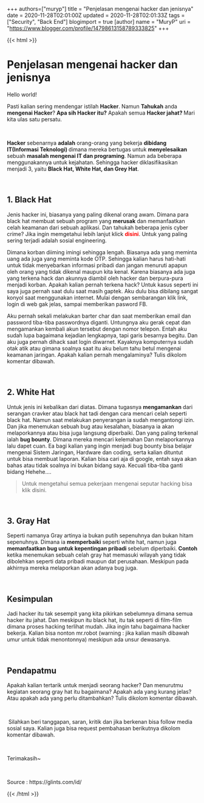 +++
 authors=["muryp"] 
title = "Penjelasan mengenai hacker dan jenisnya"
date = 2020-11-28T02:01:00Z
updated = 2020-11-28T02:01:33Z
tags = ["Security", "Back End"]
blogimport = true 
[author]
	name = "MuryP"
	uri = "https://www.blogger.com/profile/14798613158789333825"
+++

 {{< html >}} 
<h1 style="text-align: left;">Penjelasan mengenai hacker dan jenisnya</h1><p>Hello world!</p><p>Pasti kalian sering mendengar istilah <b>Hacker</b>. Namun <b>Tahukah</b> anda <b>mengenai Hacker</b>? <b>Apa sih Hacker itu?</b> Apakah semua <b>Hacker jahat? </b>Mari kita ulas satu persatu.</p><p><br /></p><p><b>Hacker</b> sebenarnya <b>adalah</b> orang-orang yang bekerja <b>dibidang IT(Informasi Teknologi) </b>dimana mereka bertugas untuk <b>menyelesaikan</b> sebuah <b>masalah mengenai IT dan programing</b>. Namun ada beberapa menggunakannya untuk kejahatan. Sehingga hacker diklasifikasikan menjadi 3, yaitu <b>Black Hat, White Hat, dan Grey Hat</b>.</p><p><br /></p><h2 style="text-align: left;">1. Black Hat</h2><p>Jenis hacker ini, biasanya yang paling dikenal orang awam. Dimana para black hat membuat sebuah program yang <b>merusak</b> dan memanfaatkan celah keamanan dari sebuah aplikasi. Dan tahukah beberapa jenis cyber crime? Jika ingin memgetahui lebih lanjut klick <span style="color: red;"><span style="background-color: white;"><b>disini</b></span></span>. Untuk yang paling sering terjadi adalah sosial engineering.&nbsp;</p><p>Dimana korban diiming imingi sehingga lengah. Biasanya ada yang meminta uang ada juga yang meminta kode OTP. Sehingga kalian harus hati-hati untuk tidak menyebarkan informasi pribadi dan jangan menuruti apapun oleh orang yang tidak dikenal maupun kita kenal. Karena biasanya ada juga yang terkena hack dan akunnya diambil oleh hacker dan berpura-pura menjadi korban. Apakah kalian pernah terkena hack? Untuk kasus seperti ini saya juga pernah saat dulu saat masih gaptek. Aku dulu bisa dibilang sangat konyol saat menggunakan internet. Mulai dengan sembarangan klik link, login di web gak jelas, sampai memberikan pasword FB.&nbsp;</p><p>Aku pernah sekali melakukan barter char dan saat memberikan email dan password tiba-tiba passwordnya diganti. Untungnya aku gerak cepat dan mengamankan kembali akun tersebut dengan nomor telepon. Entah aku sudah lupa bagaimana kejadian lengkapnya, tapi garis besarnya begitu. Dan aku juga pernah dihack saat login diwarnet. Kayaknya komputernya sudah otak atik atau gimana soalnya saat itu aku belum tahu betul mengenai keamanan jaringan. Apakah kalian pernah mengalaminya? Tulis dikolom komentar dibawah.</p><p><br /></p><h2 style="text-align: left;">2. White Hat</h2><p>Untuk jenis ini kebalikan dari diatas. Dimana tugasnya <b>mengamankan</b> dari serangan cravker atau black hat tadi dengan cara mencari celah seperti black hat. Namun saat melakukan penyerangan ia sudah mengantongi izin. Dan jika menemukan sebuah bug atau kesalahan, biasanya ia akan melaporkannya atau bisa juga langsung diperbaiki. Dan yang paling terkenal ialah <b>bug bounty</b>. Dimana mereka mencari kelemahan Dan melaporkannya lalu dapet cuan. Ea bagi kalian yang ingin menjadi bug bounty bisa belajar mengenai Sistem Jaringan, Hardware dan coding, serta kalian dituntut untuk bisa membuat laporan. Kalian bisa cari aja di google, entah saya akan bahas atau tidak soalnya ini bukan bidang saya. Kecuali tiba-tiba ganti bidang Hehehe....&nbsp;</p><p></p><blockquote><p>Untuk mengetahui semua pekerjaan mengenai seputar hacking bisa klik disini.</p><p></p></blockquote><p><br /></p><h2 style="text-align: left;">3. Gray Hat</h2><p>Seperti namanya Gray artinya ia bukan putih sepenuhnya dan bukan hitam sepenuhnya. Dimana ia <b>memperbaiki</b> seperti white hat, namun juga <b>memanfaatkan bug untuk kepentingan pribadi&nbsp;</b>sebelum diperbaiki. <b>Contoh</b> ketika menemukan sebuah celah gray hat memasuki wilayah yang tidak dibolehkan seperti data pribadi maupun dat perusahaan. Meskipun pada akhirnya mereka melaporkan akan adanya bug juga.</p><p><br /></p><h2 style="text-align: left;">Kesimpulan</h2><p>Jadi hacker itu tak sesempit yang kita pikirkan sebelumnya dimana semua hacker itu jahat. Dan meskipun itu black hat, itu tak seperti di film-film dimana proses hacking terlihat mudah. Jika ingin tahu bagaimana hacker bekerja. Kalian bisa nonton mr.robot (warning : jika kalian masih dibawah umur untuk tidak menontonnya) meskipun ada unsur dewasanya.&nbsp;</p><p><br /></p><h2 style="text-align: left;">Pendapatmu</h2><p>Apakah kalian tertarik untuk menjadi seorang hacker? Dan menurutmu kegiatan seorang gray hat itu bagaimana? Apakah ada yang kurang jelas? Atau apakah ada yang perlu ditambahkan? Tulis dikolom komentar dibawah.</p><p><br /></p><p>&nbsp;Silahkan beri tanggapan, saran, kritik dan jika berkenan bisa follow media sosial saya. Kalian juga bisa request pembahasan berikutnya dikolom komentar dibawah.</p><p><br /></p><p>Terimakasih~</p><p><br /></p><p>Source : https://glints.com/id/</p>
{{< /html >}}
